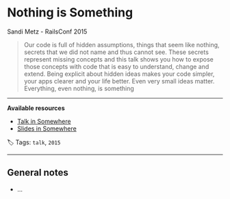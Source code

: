 # Nothing is Something

Sandi Metz - RailsConf 2015

> Our code is full of hidden assumptions, things that seem like nothing, secrets that we did not name and thus cannot see. These secrets represent missing concepts and this talk shows you how to expose those concepts with code that is easy to understand, change and extend. Being explicit about hidden ideas makes your code simpler, your apps clearer and your life better. Even very small ideas matter. Everything, even nothing, is something

------

**Available resources**

-  [Talk in Somewhere](https://youtu.be/29MAL8pJImQ)
-  [Slides in Somewhere](https://somewhe.re/EcZ9dI)

🏷️ Tags: `talk`, `2015`

------

## General notes

* ...

